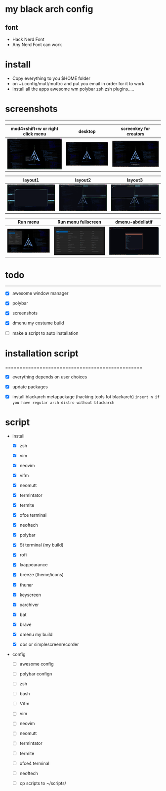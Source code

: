 # my black arch config
## font 
* Hack Nerd Font
* Any Nerd Font can work

# install
 * Copy everything to you $HOME folder 
 * on ~/.config/mutt/muttrc and put you email in order for it to work
 * install all the apps awesome wm polybar zsh zsh plugins.....
# screenshots
-----------------------------------------------


  |mod4+shift+w or right click menu|        desktop          |screenkey for creators    |
  |:------------------------------:|:-----------------------:|:------------------------:|
  |![pics/2.png](pics/2.png)       |![pics/1.png](pics/1.png)|![pics/8.png](pics/8.png) |

   |        layout1          |        layout2          |        layout3          |
   |:-----------------------:|:-----------------------:|:-----------------------:|
   |![pics/3.png](pics/3.png)|![pics/4.png](pics/4.png)|![pics/5.png](pics/5.png)|
   

  |           Run menu        |   Run menu fullscreen   |     dmenu-abdellatif     |
  |:-------------------------:|:-----------------------:|:------------------------:|
  | ![pics/6.png](pics/6.png) |![pics/7.png](pics/7.png)| ![pics/6.png](pics/9.png)|
 
# todo 
-----------------------------------------------
- [X] awesome window manager

- [X] polybar

- [X] screenshots

- [X] dmenu my costume build

- [ ] make a script to auto installation

# installation script
================================================

- [X] everything depends on user choices

- [X] update packages

- [X] install blackarch metapackage (hacking tools fot blackarch)
        `insert n if you have regular arch distro without blackarch`

# script

* install

  - [X] zsh

  - [X] vim

  - [X] neovim

  - [X] vifm

  - [X] neomutt

  - [X] termintator

  - [X] termite

  - [X] xfce terminal

  - [X] neoftech

  - [X]  polybar

  - [X] St terminal (my build)

  - [X] rofi 
  
  - [x] lxappearance

  - [X] breeze (theme/icons)

  - [X] thunar

  - [X] keyscreen

  - [X] xarchiver

  - [X] bat

  - [X] brave 
  
  - [X] dmenu my build

  - [X] obs or simplescreenrecorder

* config

  - [ ]  awesome config

  - [ ]  polybar confign 

  - [ ] zsh

  - [ ] bash

  - [ ] Vifm

  - [ ] vim

  - [ ] neovim

  - [ ] neomutt

  - [ ] termintator

  - [ ] termite

  - [ ] xfce4 terminal

  - [ ] neoftech

  - [ ] cp scripts to ~/scripts/ 
